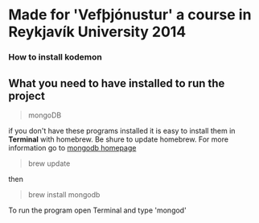 # Made for 'Vefþjónustur' a course in Reykjavík University 2014
### How to install **kodemon**


## What you need to have installed to run the project

> mongoDB 

if you don't have these programs installed it is easy to install them in **Terminal** with homebrew.  Be shure to update homebrew. For more information go to [mongodb homepage](http://docs.mongodb.org/manual/tutorial/install-mongodb-on-os-x/)

> brew update

then 

> brew install mongodb







To run the program 
open Terminal and type 'mongod'

